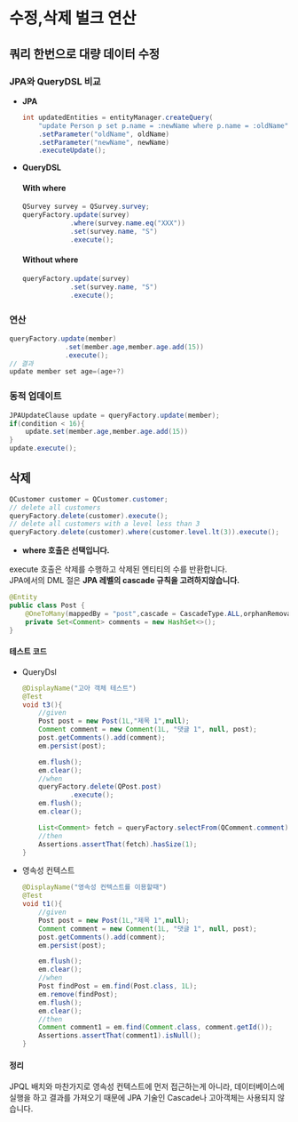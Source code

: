 # 수정,삭제 벌크 연산
## 쿼리 한번으로 대량 데이터 수정  
### JPA와 QueryDSL 비교
+ **JPA**
    ```Java
    int updatedEntities = entityManager.createQuery(
        "update Person p set p.name = :newName where p.name = :oldName")
        .setParameter("oldName", oldName)
        .setParameter("newName", newName)
        .executeUpdate();
    ```  
+ **QueryDSL**
    #### With where
    ```Java
    QSurvey survey = QSurvey.survey;
    queryFactory.update(survey)
                .where(survey.name.eq("XXX"))
                .set(survey.name, "S")
                .execute();
    ```
    #### Without where
    ```Java
    queryFactory.update(survey)
                .set(survey.name, "S")
                .execute();
    ```
### 연산
```Java
queryFactory.update(member)
              .set(member.age,member.age.add(15))
              .execute();
// 결과
update member set age=(age+?)
```
### 동적 업데이트
```Java
JPAUpdateClause update = queryFactory.update(member);
if(condition < 16){
    update.set(member.age,member.age.add(15))
}
update.execute();
```

## 삭제  
```Java
QCustomer customer = QCustomer.customer;
// delete all customers
queryFactory.delete(customer).execute();
// delete all customers with a level less than 3
queryFactory.delete(customer).where(customer.level.lt(3)).execute();
```
+ **where 호출은 선택입니다.**  

execute 호출은 삭제를 수행하고 삭제된 엔티티의 수를 반환합니다.  
JPA에서의 DML 절은 **JPA 레벨의 cascade 규칙을 고려하지않습니다.**  

```Java
@Entity
public class Post {
    @OneToMany(mappedBy = "post",cascade = CascadeType.ALL,orphanRemoval = true)
    private Set<Comment> comments = new HashSet<>();
}
```
#### 테스트 코드
+ QueryDsl
  ```Java
  @DisplayName("고아 객체 테스트")
  @Test
  void t3(){
      //given
      Post post = new Post(1L,"제목 1",null);
      Comment comment = new Comment(1L, "댓글 1", null, post);
      post.getComments().add(comment);
      em.persist(post);
  
      em.flush();
      em.clear();
      //when
      queryFactory.delete(QPost.post)
              .execute();
      em.flush();
      em.clear();
  
      List<Comment> fetch = queryFactory.selectFrom(QComment.comment).fetch();
      //then
      Assertions.assertThat(fetch).hasSize(1);
  }
  ```
+ 영속성 컨텍스트
  ```Java
  @DisplayName("영속성 컨텍스트를 이용할때")
  @Test
  void t1(){
      //given
      Post post = new Post(1L,"제목 1",null);
      Comment comment = new Comment(1L, "댓글 1", null, post);
      post.getComments().add(comment);
      em.persist(post);
  
      em.flush();
      em.clear();
      //when
      Post findPost = em.find(Post.class, 1L);
      em.remove(findPost);
      em.flush();
      em.clear();
      //then
      Comment comment1 = em.find(Comment.class, comment.getId());
      Assertions.assertThat(comment1).isNull();
  }
  ```  
#### 정리  
JPQL 배치와 마찬가지로 영속성 컨텍스트에 먼저 접근하는게 아니라, 데이터베이스에 
실행을 하고 결과를 가져오기 때문에 JPA 기술인 Cascade나 고아객체는 사용되지 않습니다.  
  

